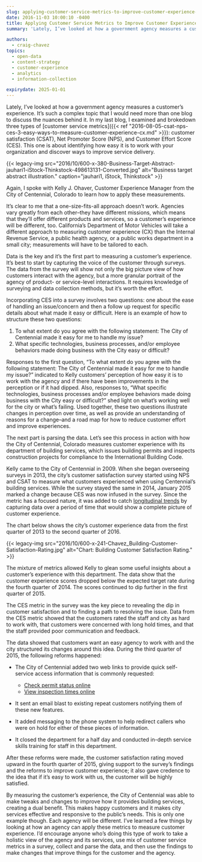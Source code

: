 ```yaml
---
slug: applying-customer-service-metrics-to-improve-customer-experience-cx
date: 2016-11-03 10:00:10 -0400
title: Applying Customer Service Metrics to Improve Customer Experience (CX)
summary: 'Lately, I’ve looked at how a government agency measures a customer’s experience. It’s such a complex topic that I would need more than one blog to discuss the nuances behind it. In my last blog, I examined and brokedown three types of customer service metrics: customer satisfaction (CSAT), Net Promoter Score (NPS), and Customer Effort'

authors:
  - craig-chavez
topics:
  - open-data
  - content-strategy
  - customer-experience
  - analytics
  - information-collection

expirydate: 2025-01-01
---
```


Lately, I’ve looked at how a government agency measures a customer’s experience. It’s such a complex topic that I would need more than one blog to discuss the nuances behind it. In my last blog, I examined and brokedown three types of [customer service metrics]({{< ref "2016-08-05-csat-nps-ces-3-easy-ways-to-measure-customer-experience-cx.md" >}}): customer satisfaction (CSAT), Net Promoter Score (NPS), and Customer Effort Score (CES). This one is about identifying how easy it is to work with your organization and discover ways to improve service delivery.

{{< legacy-img src="2016/10/600-x-380-Business-Target-Abstract-jauhari1-iStock-Thinkstock-498613131-Converted.jpg" alt="Business target abstract illustration." caption="jauhari1, iStock, Thinkstock" >}}

Again, I spoke with Kelly J. Ohaver, Customer Experience Manager from the City of Centennial, Colorado to learn how to apply these measurements.

It’s clear to me that a one-size-fits-all approach doesn’t work. Agencies vary greatly from each other&#8211;they have different missions, which means that they’ll offer different products and services, so a customer’s experience will be different, too. California’s Department of Motor Vehicles will take a different approach to measuring customer experience (CX) than the Internal Revenue Service, a public health agency, or a public works department in a small city; measurements will have to be tailored to each.

Data is the key and it’s the first part to measuring a customer’s experience. It’s best to start by capturing the voice of the customer through surveys. The data from the survey will show not only the big picture view of how customers interact with the agency, but a more granular portrait of the agency of product- or service-level interactions. It requires knowledge of surveying and data collection methods, but it’s worth the effort.
  
Incorporating CES into a survey involves two questions: one about the ease of handling an issue/concern and then a follow up request for specific details about what made it easy or difficult. Here is an example of how to structure these two questions:
  
1. To what extent do you agree with the following statement: The City of Centennial made it easy for me to handle my issue?
2. What specific technologies, business processes, and/or employee behaviors made doing business with the City easy or difficult?

Responses to the first question, “To what extent do you agree with the following statement: The City of Centennial made it easy for me to handle my issue?” indicated to Kelly customers’ perception of how easy it is to work with the agency and if there have been improvements in the perception or if it had dipped. Also, responses to, “What specific technologies, business processes and/or employee behaviors made doing business with the City easy or difficult?” shed light on what’s working well for the city or what’s failing. Used together, these two questions illustrate changes in perception over time, as well as provide an understanding of reasons for a change&#8211;and a road map for how to reduce customer effort and improve experiences.
    
The next part is parsing the data. Let’s see this process in action with how the City of Centennial, Colorado measures customer experience with its department of building services, which issues building permits and inspects construction projects for compliance to the International Building Code.

Kelly came to the City of Centennial in 2009. When she began overseeing surveys in 2013, the city’s customer satisfaction survey started using NPS and CSAT to measure what customers experienced when using Centennial’s building services. While the survey stayed the same in 2014, January 2015 marked a change because CES was now infused in the survey. Since the metric has a focused nature, it was added to catch [longitudinal trends](https://en.wikipedia.org/wiki/Longitudinal_study) by capturing data over a period of time that would show a complete picture of customer experience.

The chart below shows the city’s customer experience data from the first quarter of 2013 to the second quarter of 2016.

{{< legacy-img src="2016/10/600-x-241-Chavez_Building-Customer-Satisfaction-Rating.jpg" alt="Chart: Building Customer Satisfaction Rating." >}}

The mixture of metrics allowed Kelly to glean some useful insights about a customer’s experience with this department. The data show that the customer experience scores dropped below the expected target rate during the fourth quarter of 2014. The scores continued to dip further in the first quarter of 2015.

The CES metric in the survey was the key piece to revealing the dip in customer satisfaction and to finding a path to resolving the issue. Data from the CES metric showed that the customers rated the staff and city as hard to work with, that customers were concerned with long hold times, and that the staff provided poor communication and feedback.      

The data showed that customers want an easy agency to work with and the city structured its changes around this idea. During the third quarter of 2015, the following reforms happened:
      
- The City of Centennial added two web links to provide quick self-service access information that is commonly requested:
    - [Check permit status online](http://www.centennialco.gov/permitstatus)
    - [View inspection times online](http://www.centennialco.gov/ETA)

- It sent an email blast to existing repeat customers notifying them of these new features.
- It added messaging to the phone system to help redirect callers who were on hold for either of these pieces of information.
- It closed the department for a half day and conducted in-depth service skills training for staff in this department.
      
After these reforms were made, the customer satisfaction rating moved upward in the fourth quarter of 2015, giving support to the survey’s findings and the reforms to improve customer experience; it also gave credence to the idea that if it’s easy to work with us, the customer will be highly satisfied.

By measuring the customer’s experience, the City of Centennial was able to make tweaks and changes to improve how it provides building services, creating a dual benefit. This makes happy customers and it makes city services effective and responsive to the public’s needs. This is only one example though. Each agency will be different. I’ve learned a few things by looking at how an agency can apply these metrics to measure customer experience. I’d encourage anyone who’s doing this type of work to take a holistic view of the agency and its services, use mix of customer service metrics in a survey, collect and parse the data, and then use the findings to make changes that improve things for the customer and the agency.
